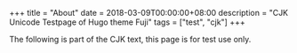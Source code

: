 +++
title = "About"
date = 2018-03-09T00:00:00+08:00
description = "CJK Unicode Testpage of Hugo theme Fuji"
tags = ["test", "cjk"]
+++

The following is part of the CJK text, this page is for test use only.
